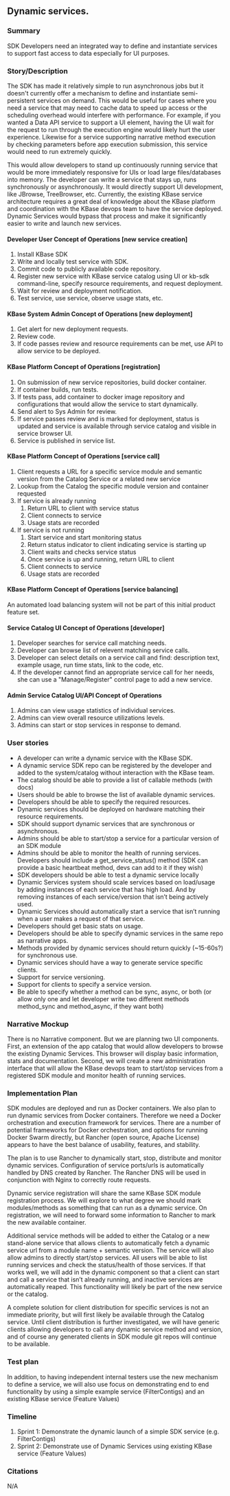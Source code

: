 ## Dynamic services.

### Summary

SDK Developers need an integrated way to define and instantiate
services to support fast access to data especially for UI purposes.

### Story/Description

The SDK has made it relatively simple to run asynchronous jobs but it doesn't currently offer a mechanism to define and instantiate semi-persistent services on demand.  This would be useful for cases where you need a service that may need to cache data to speed up access or the scheduling overhead would interfere with performance. For example, if you wanted a Data API service to support a UI element, having the UI wait for the request to run through the execution engine would likely hurt the user experience. Likewise for a service supporting narrative method execution by checking parameters before app execution submission, this service would need to run extremely quickly.

This would allow developers to stand up continuously running service that would be more immediately responsive for UIs or load large files/databases into memory. The developer can write a service that stays up, runs synchronously or asynchronously. It would directly support UI development, like JBrowse, TreeBrowser, etc. Currently, the existing KBase service architecture requires a great deal of knowledge about the KBase platform and coordination with the KBase devops team to have the service deployed. Dynamic Services would bypass that process and make it significantly easier to write and launch new services.

#### Developer User Concept of Operations [new service creation]

1.	Install KBase SDK
2.	Write and locally test service with SDK.
3.	Commit code to publicly available code repository.
4.	Register new service with KBase service catalog using UI or kb-sdk command-line, specify resource requirements, and request deployment.
5.	Wait for review and deployment notification.
6.	Test service, use service, observe usage stats, etc.

#### KBase System Admin Concept of Operations [new deployment]

1.	Get alert for new deployment requests.
2.	Review code.
3.	If code passes review and resource requirements can be met, use API to allow service to be deployed.


#### KBase Platform Concept of Operations [registration]

1.	On submission of new service repositories, build docker container.
2.	If container builds, run tests.
3.	If tests pass, add container to docker image repository and configurations that would allow the service to start dynamically.
4.	Send alert to Sys Admin for review.
5.	If service passes review and is marked for deployment, status is updated and service is available through service catalog and visible in service browser UI.
6.	Service is published in service list.

#### KBase Platform Concept of Operations [service call]

1.	Client requests a URL for a specific service module and semantic version from the Catalog Service or a related new service
2.	Lookup from the Catalog the specific module version and container requested
3.	If service is already running
	1. Return URL to client with service status
	2. Client connects to service
	3. Usage stats are recorded
4.	If service is not running
	1. Start service and start monitoring status
	2. Return status indicator to client indicating service is starting up
	3. Client waits and checks service status
	4. Once service is up and running, return URL to client
	5. Client connects to service
	6. Usage stats are recorded


#### KBase Platform Concept of Operations [service balancing]

An automated load balancing system will not be part of this initial product feature set.

#### Service Catalog UI Concept of Operations [developer]

1.	Developer searches for service call matching needs.
2.	Developer can browse list of relevent matching service calls.
3.	Developer can select details on a service call and find: description text, example usage, run time stats, link to the code, etc.
4.	If the developer cannot find an appropriate service call for her needs, she can use a "Manage/Register" control page to add a new service.

#### Admin Service Catalog UI/API Concept of Operations

1.	Admins can view usage statistics of individual services.
2.	Admins can view overall resource utilizations levels.
3.	Admins can start or stop services in response to demand.

### User stories

*	A developer can write a dynamic service with the KBase SDK.
*	A dynamic service SDK repo can be registered by the developer and added to the system/catalog without interaction with the KBase team.
*	The catalog should be able to provide a list of callable methods (with docs)
*	Users should be able to browse the list of available dynamic services.
*	Developers should be able to specify the required resources.
*	Dynamic services should be deployed on hardware matching their resource requirements.
*	SDK should support dynamic services that are synchronous or asynchronous.
*	Admins should be able to start/stop a service for a particular version of an SDK module
*	Admins should be able to monitor the health of running services. Developers should include a get_service_status() method (SDK can provide a basic heartbeat method, devs can add to it if they wish)
*	SDK developers should be able to test a dynamic service locally
*	Dynamic Services system should scale services based on load/usage by adding instances of each service that has high load. And by removing instances of each service/version that isn’t being actively used.
*	Dynamic Services should automatically start a service that isn’t running when a user makes a request of that service.
*	Developers should get basic stats on usage.
*	Developers should be able to specify dynamic services in the same repo as narrative apps.
*	Methods provided by dynamic services should return quickly (~15-60s?) for synchronous use.
*	Dynamic services should have a way to generate service specific clients.
*	Support for service versioning.
*	Support for clients to specify a service version.
*	Be able to specify whether a method can be sync, async, or both (or allow only one and let developer write two different methods method_sync and method_async, if they want both)


### Narrative Mockup

There is no Narrative component. But we are planning two UI components. First, an extension of the app catalog that would allow developers to browse the existing Dynamic Services. This browser will display basic information, stats and documentation. Second, we will create a new administration interface that will allow the KBase devops team to start/stop services from a registered SDK module and monitor health of running services.

### Implementation Plan


SDK modules are deployed and run as Docker containers.  We also plan to run dynamic services from Docker containers.  Therefore we need a Docker orchestration and execution framework for services.  There are a number of potential frameworks for Docker orchestration, and options for running Docker Swarm directly, but Rancher (open source, Apache License) appears to have the best balance of usability, features, and stability.

The plan is to use Rancher to dynamically start, stop, distribute and monitor dynamic services.  Configuration of service ports/urls is automatically handled by DNS created by Rancher.  The Rancher DNS will be used in conjunction with Nginx to correctly route requests.

Dynamic service registration will share the same KBase SDK module registration process.  We will explore to what degree we should mark modules/methods as something that can run as a dynamic service.  On registration, we will need to forward some information to Rancher to mark the new available container.

Additional service methods will be added to either the Catalog or a new stand-alone service that allows clients to automatically fetch a dynamic service url from a module name + semantic version.  The service will also allow admins to directly start/stop services.  All users will be able to list running services and check the status/health of those services.  If that works well, we will add in the dynamic component so that a client can start and call a service that isn’t already running, and inactive services are automatically reaped.  This functionality will likely be part of the new service or the catalog.

A complete solution for client distribution for specific services is not an immediate priority, but will first likely be available through the Catalog service.  Until client distribution is further investigated, we will have generic clients allowing developers to call any dynamic service method and version, and of course any generated clients in SDK module git repos will continue to be available.

### Test plan

In addition, to having independent internal testers use the new mechanism to define a service, we will also use focus on demonstrating end to end functionality by using a simple example service (FilterContigs) and an existing KBase service (Feature Values)

### Timeline

1. Sprint 1: Demonstrate the dynamic launch of a simple SDK service (e.g. FilterContigs)
2. Sprint 2: Demonstrate use of Dynamic Services using existing KBase service (Feature Values)

### Citations

N/A

